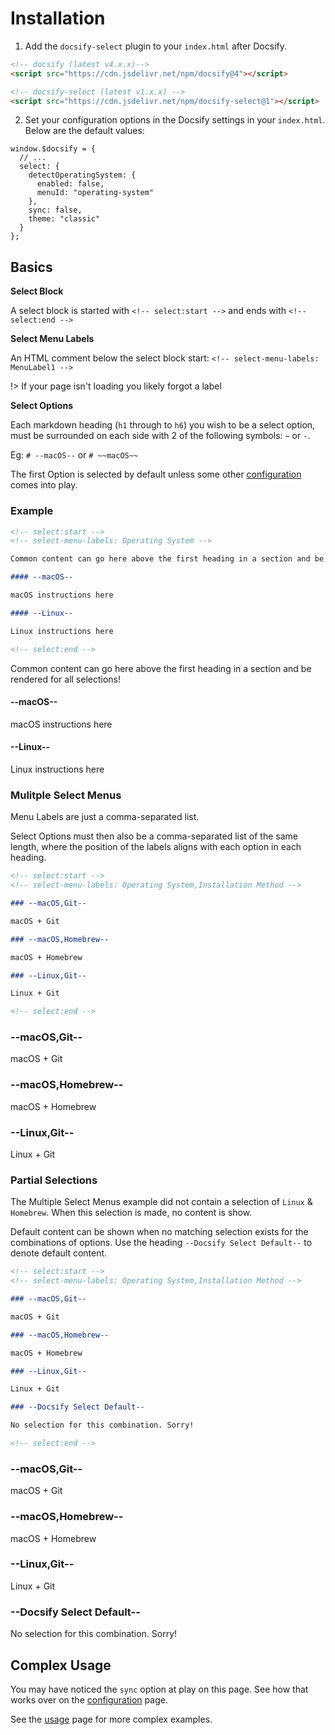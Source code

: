 # Installation

1. Add the `docsify-select` plugin to your `index.html` after Docsify.

```html
<!-- docsify (latest v4.x.x)-->
<script src="https://cdn.jsdelivr.net/npm/docsify@4"></script>

<!-- docsify-select (latest v1.x.x) -->
<script src="https://cdn.jsdelivr.net/npm/docsify-select@1"></script>
```

2. Set your configuration options in the Docsify settings in your `index.html`. Below are the default values:

```
window.$docsify = {
  // ...
  select: {
    detectOperatingSystem: {
      enabled: false,
      menuId: "operating-system"
    },
    sync: false,
    theme: "classic"
  }
};
```

## Basics

**Select Block**

A select block is started with `<!-- select:start -->` and ends with `<!-- select:end -->`

**Select Menu Labels**

An HTML comment below the select block start: `<!-- select-menu-labels: MenuLabel1 -->`

!> If your page isn't loading you likely forgot a label

**Select Options**

Each markdown heading (`h1` through to `h6`) you wish to be a select option, must be surrounded on each side with 2 of the following symbols: `~` or `-`.

Eg: `# --macOS--` or `# ~~macOS~~`

The first Option is selected by default unless some other [configuration](configuration) comes into play.

### Example

```markdown
<!-- select:start -->
<!-- select-menu-labels: Operating System -->

Common content can go here above the first heading in a section and be rendered for all selections!

#### --macOS--

macOS instructions here

#### --Linux--

Linux instructions here

<!-- select:end -->
```

<!-- select:start -->
<!-- select-menu-labels: Operating System -->

Common content can go here above the first heading in a section and be rendered for all selections!

#### --macOS--

macOS instructions here

#### --Linux--

Linux instructions here

<!-- select:end -->

### Mulitple Select Menus

Menu Labels are just a comma-separated list.

Select Options must then also be a comma-separated list of the same length, where the position of the labels aligns with each option in each heading.

```markdown
<!-- select:start -->
<!-- select-menu-labels: Operating System,Installation Method -->

### --macOS,Git--

macOS + Git

### --macOS,Homebrew--

macOS + Homebrew

### --Linux,Git--

Linux + Git

<!-- select:end -->
```

<!-- select:start -->
<!-- select-menu-labels: Operating System,Installation Method -->

### --macOS,Git--

macOS + Git

### --macOS,Homebrew--

macOS + Homebrew

### --Linux,Git--

Linux + Git

<!-- select:end -->

### Partial Selections

The Multiple Select Menus example did not contain a selection of `Linux` & `Homebrew`. When this selection is made, no content is show.

Default content can be shown when no matching selection exists for the combinations of options. Use the heading `--Docsify Select Default--` to denote default content.

```markdown
<!-- select:start -->
<!-- select-menu-labels: Operating System,Installation Method -->

### --macOS,Git--

macOS + Git

### --macOS,Homebrew--

macOS + Homebrew

### --Linux,Git--

Linux + Git

### --Docsify Select Default--

No selection for this combination. Sorry!

<!-- select:end -->
```

<!-- select:start -->
<!-- select-menu-labels: Operating System,Installation Method -->

### --macOS,Git--

macOS + Git

### --macOS,Homebrew--

macOS + Homebrew

### --Linux,Git--

Linux + Git

### --Docsify Select Default--

No selection for this combination. Sorry!

<!-- select:end -->

## Complex Usage

You may have noticed the `sync` option at play on this page. See how that works over on the [configuration](configuration) page.

See the [usage](usage) page for more complex examples.
